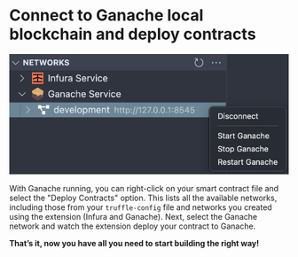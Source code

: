# Connect to Ganache local blockchain and deploy contracts

![ganache actions menu](../../images/walkthrough/ganache-actions-menu.png)

With Ganache running, you can right-click on your smart contract file and select the "Deploy Contracts" option.
This lists all the available networks, including those from your `truffle-config` file and networks you created using the extension (Infura and Ganache).
Next, select the Ganache network and watch the extension deploy your contract to Ganache.

**That’s it, now you have all you need to start building the right way!**

